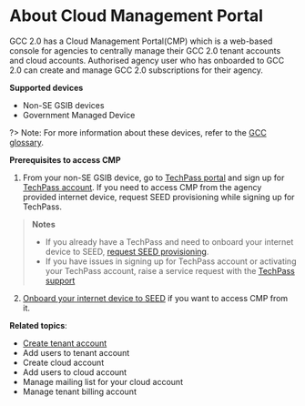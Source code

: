 # About Cloud Management Portal

GCC 2.0 has a Cloud Management Portal(CMP) which is a web-based console for agencies to centrally manage their GCC 2.0 tenant accounts and cloud accounts. Authorised agency user who has onboarded to GCC 2.0 can create and manage GCC 2.0 subscriptions for their agency.

**Supported devices**
- Non-SE GSIB devices
- Government Managed Device

?> Note: For more information about these devices, refer to the [GCC glossary](glossary).

**Prerequisites to access CMP**

1. From your non-SE GSIB device, go to [TechPass portal](https://portal.techpass.gov.sg/) and sign up for [TechPass account](https://docs.developer.tech.gov.sg/docs/techpass-user-guide/#/onboard-public-officers-using-non-se-machines). If you need to access CMP from the agency provided internet device, request SEED provisioning while signing up for TechPass.

>**Notes**
>- If you already have a TechPass and need to onboard your internet device to SEED, [request SEED provisioning](https://docs.developer.tech.gov.sg/docs/techpass-user-guide/#/onboard-to-seed).
>- If you have issues in signing up for TechPass account or activating your TechPass account, raise a service request with the [TechPass support](https://go.goc.sg/techpass-sr)

2. [Onboard your internet device to SEED](https://docs.developer.tech.gov.sg/docs/security-suite-for-engineering-endpoint-devices/#/onboard-device-to-seed) if you want to access CMP from it.



**Related topics**:

- [Create tenant account](create-tenant-account)
- Add users to tenant account
- Create cloud account
- Add users to cloud account
- Manage mailing list for your cloud account
- Manage tenant billing account
